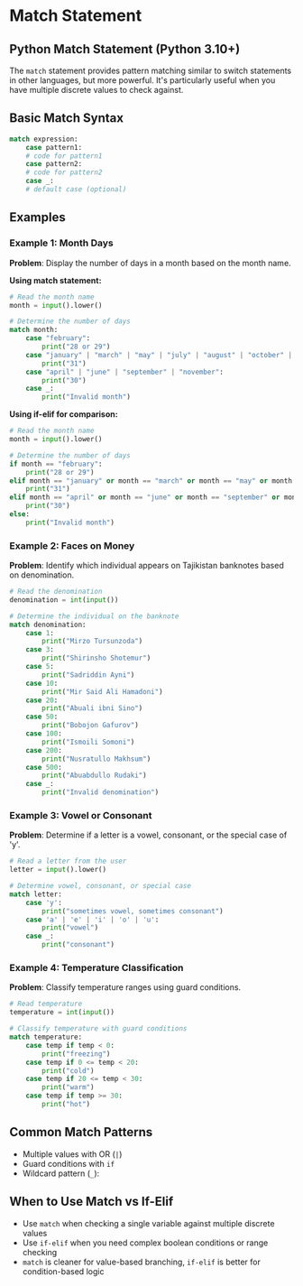 # Match Statement

## Python Match Statement (Python 3.10+)

The `match` statement provides pattern matching similar to switch statements in other languages, but more powerful. It's
particularly useful when you have multiple discrete values to check against.

## Basic Match Syntax

```python
match expression:
    case pattern1:
    # code for pattern1
    case pattern2:
    # code for pattern2
    case _:
    # default case (optional)
```

## Examples

### Example 1: Month Days

**Problem**: Display the number of days in a month based on the month name.

**Using match statement:**
```python
# Read the month name
month = input().lower()

# Determine the number of days
match month:
    case "february":
        print("28 or 29")
    case "january" | "march" | "may" | "july" | "august" | "october" | "december":
        print("31")
    case "april" | "june" | "september" | "november":
        print("30")
    case _:
        print("Invalid month")
```

**Using if-elif for comparison:**
```python
# Read the month name
month = input().lower()

# Determine the number of days
if month == "february":
    print("28 or 29")
elif month == "january" or month == "march" or month == "may" or month == "july" or month == "august" or month == "october" or month == "december":
    print("31")
elif month == "april" or month == "june" or month == "september" or month == "november":
    print("30")
else:
    print("Invalid month")
```

### Example 2: Faces on Money

**Problem**: Identify which individual appears on Tajikistan banknotes based on denomination.

```python
# Read the denomination
denomination = int(input())

# Determine the individual on the banknote
match denomination:
    case 1:
        print("Mirzo Tursunzoda")
    case 3:
        print("Shirinsho Shotemur")
    case 5:
        print("Sadriddin Ayni")
    case 10:
        print("Mir Said Ali Hamadoni")
    case 20:
        print("Abuali ibni Sino")
    case 50:
        print("Bobojon Gafurov")
    case 100:
        print("Ismoili Somoni")
    case 200:
        print("Nusratullo Makhsum")
    case 500:
        print("Abuabdullo Rudaki")
    case _:
        print("Invalid denomination")
```

### Example 3: Vowel or Consonant

**Problem**: Determine if a letter is a vowel, consonant, or the special case of 'y'.

```python
# Read a letter from the user
letter = input().lower()

# Determine vowel, consonant, or special case
match letter:
    case 'y':
        print("sometimes vowel, sometimes consonant")
    case 'a' | 'e' | 'i' | 'o' | 'u':
        print("vowel")
    case _:
        print("consonant")
```

### Example 4: Temperature Classification

**Problem**: Classify temperature ranges using guard conditions.

```python
# Read temperature
temperature = int(input())

# Classify temperature with guard conditions
match temperature:
    case temp if temp < 0:
        print("freezing")
    case temp if 0 <= temp < 20:
        print("cold")
    case temp if 20 <= temp < 30:
        print("warm")
    case temp if temp >= 30:
        print("hot")
```

## Common Match Patterns

- Multiple values with OR (`|`)
- Guard conditions with `if`
- Wildcard pattern (`_`):

## When to Use Match vs If-Elif

- Use `match` when checking a single variable against multiple discrete values
- Use `if-elif` when you need complex boolean conditions or range checking
- `match` is cleaner for value-based branching, `if-elif` is better for condition-based logic
